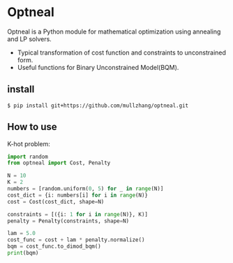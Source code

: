 # Optneal

Optneal is a Python module for mathematical optimization using annealing and LP solvers.

- Typical transformation of cost function and constraints to unconstrained form.
- Useful functions for Binary Unconstrained Model(BQM).

## install

```
$ pip install git+https://github.com/mullzhang/optneal.git
```

## How to use

K-hot problem:

```python
import random
from optneal import Cost, Penalty

N = 10
K = 2
numbers = [random.uniform(0, 5) for _ in range(N)]
cost_dict = {i: numbers[i] for i in range(N)}
cost = Cost(cost_dict, shape=N)

constraints = [({i: 1 for i in range(N)}, K)]
penalty = Penalty(constraints, shape=N)

lam = 5.0
cost_func = cost + lam * penalty.normalize()
bqm = cost_func.to_dimod_bqm()
print(bqm)
```
